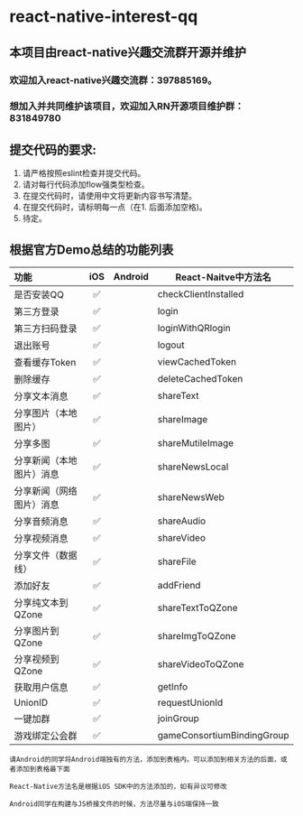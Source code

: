 # react-native-interest-qq

## 本项目由react-native兴趣交流群开源并维护

### 欢迎加入react-native兴趣交流群：397885169。
### 想加入并共同维护该项目，欢迎加入RN开源项目维护群：831849780

## 提交代码的要求:
  1. 请严格按照eslint检查并提交代码。
  2. 请对每行代码添加flow强类型检查。
  3. 在提交代码时，请使用中文将更新内容书写清楚。
  4. 在提交代码时，请标明每一点（在1. 后面添加空格)。
  5. 待定。

## 根据官方Demo总结的功能列表
| 功能                     | iOS  | Android | React-Naitve中方法名 |
| :----------------------- | :--: | ------- | ------------ |
| 是否安装QQ | ✅ |      | checkClientInstalled |
| 第三方登录               | ✅ |         | login |
| 第三方扫码登录           | ✅ |         | loginWithQRlogin |
| 退出账号                 | ✅ |         | logout |
| 查看缓存Token            | ✅ |         | viewCachedToken |
| 删除缓存                 | ✅ |         | deleteCachedToken |
| 分享文本消息             | ✅ |         | shareText |
| 分享图片（本地图片）     | ✅ |         | shareImage |
| 分享多图                 | ✅ |         | shareMutileImage |
| 分享新闻（本地图片）消息 | ✅ |         | shareNewsLocal |
| 分享新闻（网络图片）消息 | ✅ |         | shareNewsWeb |
| 分享音频消息             | ✅ |         | shareAudio |
| 分享视频消息             | ✅ |         | shareVideo |
| 分享文件（数据线）       | ✅ |         | shareFile |
| 添加好友                 | ✅ |         | addFriend |
| 分享纯文本到QZone        | ✅ |         | shareTextToQZone |
| 分享图片到QZone          | ✅ |         | shareImgToQZone |
| 分享视频到QZone          | ✅ |         | shareVideoToQZone |
| 获取用户信息             | ✅ |         | getInfo |
| UnionID                  | ✅ |         | requestUnionId |
| 一键加群                 | ✅ |         | joinGroup |
| 游戏绑定公会群           | ✅ |         | gameConsortiumBindingGroup |

`请Android的同学将Android端独有的方法，添加到表格内。可以添加到相关方法的后面，或者添加到表格最下面`

`React-Native方法名是根据iOS SDK中的方法添加的，如有异议可修改`

`Android同学在构建与JS桥接文件的时候，方法尽量与iOS端保持一致` 

